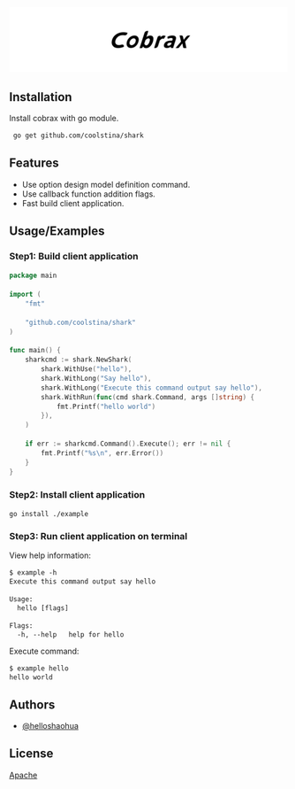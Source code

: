 
![Logo](assets/banner/cobrax.jpg)

    
## Installation

Install cobrax with go module.

```bash
 go get github.com/coolstina/shark
```
    
## Features

- Use option design model definition command.
- Use callback function addition flags.
- Fast build client application.

## Usage/Examples

### Step1: Build client application

```go
package main

import (
	"fmt"

	"github.com/coolstina/shark"
)

func main() {
	sharkcmd := shark.NewShark(
		shark.WithUse("hello"),
		shark.WithLong("Say hello"),
		shark.WithLong("Execute this command output say hello"),
		shark.WithRun(func(cmd shark.Command, args []string) {
			fmt.Printf("hello world")
		}),
	)

	if err := sharkcmd.Command().Execute(); err != nil {
		fmt.Printf("%s\n", err.Error())
	}
}
```

### Step2: Install client application

```shell script
go install ./example
```

### Step3: Run client application on terminal

View help information:

```shell script
$ example -h
Execute this command output say hello

Usage:
  hello [flags]

Flags:
  -h, --help   help for hello
``` 

Execute command: 

```shell script
$ example hello
hello world
```

  
## Authors

- [@helloshaohua](https://www.github.com/helloshaohua)
  

  
## License

[Apache](http://www.apache.org/licenses/LICENSE-2.0)
